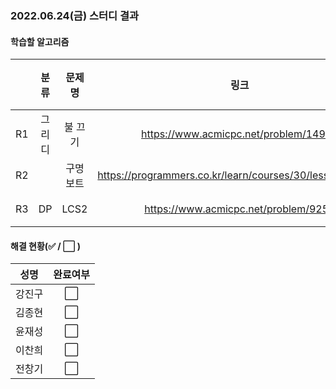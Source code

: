 ### 2022.06.24(금) 스터디 결과

#### 학습할 알고리즘

|      | 분류 |    문제명    |                 링크                  | 난이도  |
| :--: | :--: | :----------: | :-----------------------------------: | :-----: |
|  R1  | 그리디 | 불 끄기 |https://www.acmicpc.net/problem/14939 | 플레5 |
| R2 |  | 구명보트 |https://programmers.co.kr/learn/courses/30/lessons/42885 |  Lv2   |
| R3 | DP | LCS2 |https://www.acmicpc.net/problem/9252 | 골드4 |

#### 해결 현황(:white_check_mark: / :white_large_square:  )

|  성명  |       완료여부       |
| :----: | :------------------: |
| 강진구 | :white_large_square: |
| 김종현 | :white_large_square: |
| 윤재성 | :white_large_square: |
| 이찬희 | :white_large_square: |
| 전창기 | :white_large_square: |
